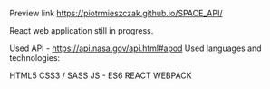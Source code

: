 Preview link https://piotrmieszczak.github.io/SPACE_API/

React web application still in progress. 

Used API - https://api.nasa.gov/api.html#apod
Used languages and technologies:

HTML5
CSS3 / SASS 
JS - ES6
REACT
WEBPACK
